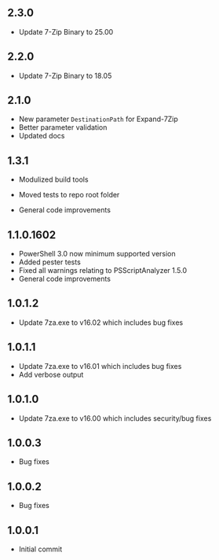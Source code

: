 ## 2.3.0

* Update 7-Zip Binary to 25.00

## 2.2.0

* Update 7-Zip Binary to 18.05

## 2.1.0

* New parameter `DestinationPath` for Expand-7Zip
* Better parameter validation
* Updated docs

## 1.3.1

* Modulized build tools
* Moved tests to repo root folder

* General code improvements

## 1.1.0.1602

* PowerShell 3.0 now minimum supported version
* Added pester tests
* Fixed all warnings relating to PSScriptAnalyzer 1.5.0
* General code improvements

## 1.0.1.2

* Update 7za.exe to v16.02 which includes bug fixes

## 1.0.1.1

* Update 7za.exe to v16.01 which includes bug fixes
* Add verbose output

## 1.0.1.0

* Update 7za.exe to v16.00 which includes security/bug fixes

## 1.0.0.3

* Bug fixes

## 1.0.0.2

* Bug fixes

## 1.0.0.1

* Initial commit
